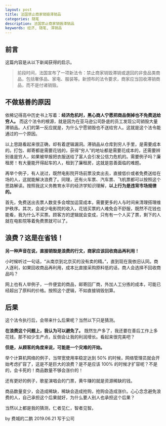 ```yaml
---
layout: post
title: 法国禁止商家销毁滞销品
categories: 随笔
description: 法国禁止商家销毁滞销品
keywords: 经济, 随笔, 滞销品
---
```


## 前言

这篇内容是从以下新闻获得的启示。

> 前段时间，法国宣布了一项新法令：禁止商家销毁滞销或退回的非食品类商品，包括奢侈品、家电、服装等。新颁布的法令要求，商家应当回收滞销商品，而不是付诸销毁。

## 不做慈善的原因

依稀记得高中历史书上写着：**经济危机时，黑心商人宁愿把商品倒掉也不免费送给穷人。** 而这个法令的根源，就是因为在亚马逊公司卧底的员工发现公司销毁大量滞销品。人们的第一反应就是，为什么宁愿销毁也不送给穷人。这就是这个法令能通过的一个原因。

以上思路看起来很正确，却有着逻辑漏洞。滞销品从仓库到穷人手里，是需要成本的。打包、邮寄都是需要花钱的，获得“穷人”的地址都是需要花成本的，还需要辨别谁是穷人，如果被举报把衣服送给了富人会引发公信力危机的。需要例子吗？廉租房！有大量能开得起车的人，租到了廉租房，这就是慈善面临的难题。

再举个例子，有人说过，既然电影院开场前票没卖出去，直接低价或者免费送给在场的人，这就能解决浪费了。同理，还有火车票、汽车票、飞机票都可以按照这个思路解读。按照我这义务教育水平的经济学知识理解，**以上行为是违背市场规律的。**

首先，免费送出去票人数变多会增加运营成本，需要更多的人与时间来清理搭理维护秩序。其次，会减少电影院的收入，花钱买票的人难免会不舒服，既然不花钱也能看，我为什么不买票。顾客方的逻辑就会变成，只有有一个人买了票，剩下的人就在电影院等着免费票就可以了。

## 浪费？这是在省钱！

**另一种声音在说，直接销毁是浪费的行文，商家应该回收商品再利用！**

小时候听过一句话，“从南京到北京买的没有卖的精。”，直到现在我依旧认同。商人逐利，如果回收商品再利用，成本比直接采购原料低的话，商人会选择不回收商品吗？

网上也有人举例子，一件便宜的商品，邮寄回厂商，外加人工分拣的成本，可能已经超出了原料的价格。按照这个逻辑，不如直接销毁划算。

## 后果

这个法令执行后，会带来什么后果呢？当然以下只是猜测。

**在浪费这个问题上，我认为可以避免了。** 既然生产多了，我还要在善后工作上多花钱，那不如少生产点，反倒会让我的利润增长。看起来很完美吧？

**但是，从顾客的角度来说，可能是一个灾难的开始。** 

举个计算机网络的例子，当带宽使用率稳定达到 50% 的时候，网络管理员就会开始考虑扩容了，这是不是巨大的浪费？是不是应该 100% 的时候才扩容呢？不是的，会卡死的！商品数量不够会涨价的！

还有更好的例子，歌星演唱会的门票，黄牛赚的就是资源稀缺的钱。

商品数量变少，会造成稀缺，稀缺会造成抢购，抢购会造成涨价。心心念念避免浪费的人，自己承担这个后果就好，为什么要人别人也承担这个后果？

当然以上都是我的猜测，仁者见仁，智者见智。

by 费城的二鹏 2019.06.21 写于公司